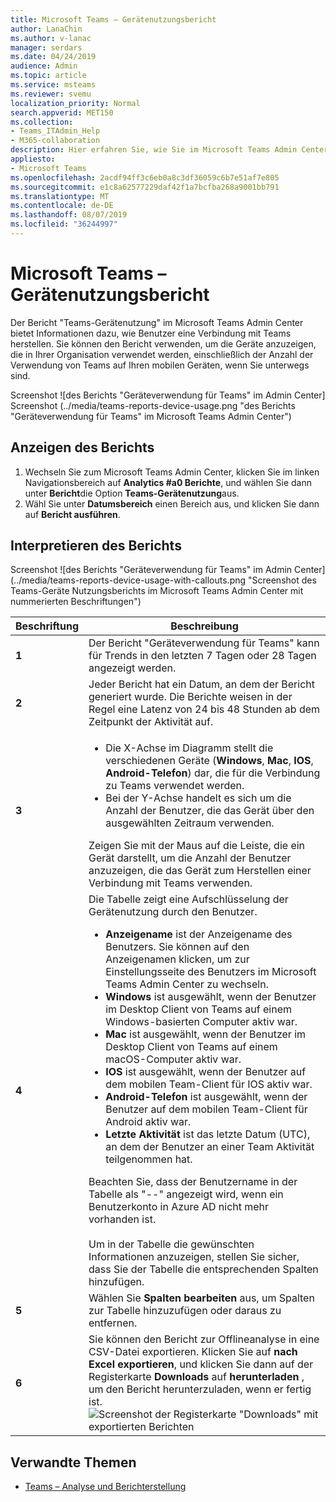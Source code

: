 ```yaml
---
title: Microsoft Teams – Gerätenutzungsbericht
author: LanaChin
ms.author: v-lanac
manager: serdars
ms.date: 04/24/2019
audience: Admin
ms.topic: article
ms.service: msteams
ms.reviewer: svemu
localization_priority: Normal
search.appverid: MET150
ms.collection:
- Teams_ITAdmin_Help
- M365-collaboration
description: Hier erfahren Sie, wie Sie im Microsoft Teams Admin Center den Bericht "Geräteverwendung für Teams" verwenden, um zu sehen, wie Benutzer in Ihrer Organisation mit Teams verbunden sind.
appliesto:
- Microsoft Teams
ms.openlocfilehash: 2acdf94ff3c6eb0a8c3df36059c6b7e51af7e805
ms.sourcegitcommit: e1c8a62577229daf42f1a7bcfba268a9001bb791
ms.translationtype: MT
ms.contentlocale: de-DE
ms.lasthandoff: 08/07/2019
ms.locfileid: "36244997"
---
```

# <a name="microsoft-teams-device-usage-report"></a>Microsoft Teams – Gerätenutzungsbericht

Der Bericht "Teams-Gerätenutzung" im Microsoft Teams Admin Center bietet Informationen dazu, wie Benutzer eine Verbindung mit Teams herstellen. Sie können den Bericht verwenden, um die Geräte anzuzeigen, die in Ihrer Organisation verwendet werden, einschließlich der Anzahl der Verwendung von Teams auf Ihren mobilen Geräten, wenn Sie unterwegs sind.  

Screenshot ![des Berichts "Geräteverwendung für Teams" im Admin Center] Screenshot (../media/teams-reports-device-usage.png "des Berichts \"Geräteverwendung für Teams\" im Microsoft Teams Admin Center")

## <a name="view-the-report"></a>Anzeigen des Berichts

1. Wechseln Sie zum Microsoft Teams Admin Center, klicken Sie im linken Navigationsbereich auf **Analytics #a0 Berichte**, und wählen Sie dann unter **Bericht**die Option **Teams-Gerätenutzung**aus. 
2. Wähl Sie unter **Datumsbereich** einen Bereich aus, und klicken Sie dann auf **Bericht ausführen**. 

## <a name="interpret-the-report"></a>Interpretieren des Berichts

Screenshot ![des Berichts "Geräteverwendung für Teams" im Admin Center] (../media/teams-reports-device-usage-with-callouts.png "Screenshot des Teams-Geräte Nutzungsberichts im Microsoft Teams Admin Center mit nummerierten Beschriftungen")

|Beschriftung |Beschreibung  |
|--------|-------------|
|**1**   |Der Bericht "Geräteverwendung für Teams" kann für Trends in den letzten 7 Tagen oder 28 Tagen angezeigt werden.  |
|**2**   |Jeder Bericht hat ein Datum, an dem der Bericht generiert wurde. Die Berichte weisen in der Regel eine Latenz von 24 bis 48 Stunden ab dem Zeitpunkt der Aktivität auf. |
|**3**   |<ul><li>Die X-Achse im Diagramm stellt die verschiedenen Geräte (**Windows**, **Mac**, **IOS**, **Android-Telefon**) dar, die für die Verbindung zu Teams verwendet werden. </li><li>Bei der Y-Achse handelt es sich um die Anzahl der Benutzer, die das Gerät über den ausgewählten Zeitraum verwenden.</li> </ul>Zeigen Sie mit der Maus auf die Leiste, die ein Gerät darstellt, um die Anzahl der Benutzer anzuzeigen, die das Gerät zum Herstellen einer Verbindung mit Teams verwenden.|
|**4**   |Die Tabelle zeigt eine Aufschlüsselung der Gerätenutzung durch den Benutzer. <ul><li>**Anzeigename** ist der Anzeigename des Benutzers. Sie können auf den Anzeigenamen klicken, um zur Einstellungsseite des Benutzers im Microsoft Teams Admin Center zu wechseln. </li><li>**Windows** ist ausgewählt, wenn der Benutzer im Desktop Client von Teams auf einem Windows-basierten Computer aktiv war.</li><li>**Mac** ist ausgewählt, wenn der Benutzer im Desktop Client von Teams auf einem macOS-Computer aktiv war. </li> <li>**IOS** ist ausgewählt, wenn der Benutzer auf dem mobilen Team-Client für IOS aktiv war.</li><li>**Android-Telefon** ist ausgewählt, wenn der Benutzer auf dem mobilen Team-Client für Android aktiv war. <li>**Letzte Aktivität** ist das letzte Datum (UTC), an dem der Benutzer an einer Team Aktivität teilgenommen hat.</li> </ul> Beachten Sie, dass der Benutzername in der Tabelle als "--" angezeigt wird, wenn ein Benutzerkonto in Azure AD nicht mehr vorhanden ist. <br><br>Um in der Tabelle die gewünschten Informationen anzuzeigen, stellen Sie sicher, dass Sie der Tabelle die entsprechenden Spalten hinzufügen. |
|**5**   |Wählen Sie **Spalten bearbeiten** aus, um Spalten zur Tabelle hinzuzufügen oder daraus zu entfernen. |
|**6**   |Sie können den Bericht zur Offlineanalyse in eine CSV-Datei exportieren. Klicken Sie auf **nach Excel exportieren**, und klicken Sie dann auf der Registerkarte **Downloads** auf **herunterladen** , um den Bericht herunterzuladen, wenn er fertig ist.<br>![Screenshot der Registerkarte "Downloads" mit exportierten Berichten](../media/teams-reports-export-to-csv.png)|

## <a name="related-topics"></a>Verwandte Themen
- [Teams – Analyse und Berichterstellung](teams-reporting-reference.md)